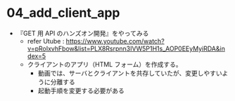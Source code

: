 # 04_add_client_app

- 『GET 用 API のハンズオン開発』をやってみる
  - refer Utube : https://www.youtube.com/watch?v=pRoIxvhFbow&list=PLX8Rsrpnn3IVW5P1H1s_AOP0EEyMyiRDA&index=5
  - クライアントのアプリ（HTML フォーム）を作成する。
    - 動画では、サーバとクライアントを共存していたが、変更しやすいように分離する
    - 起動手順を変更する必要がある
